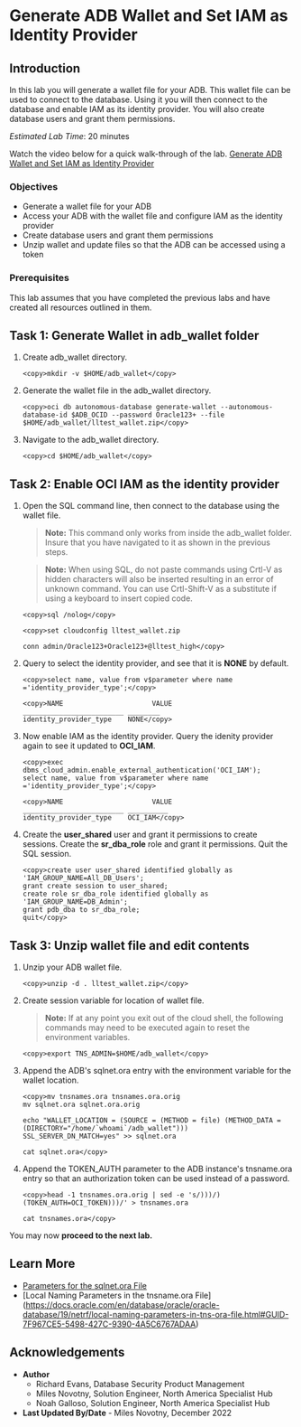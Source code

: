 # Generate ADB Wallet and Set IAM as Identity Provider

## Introduction

In this lab you will generate a wallet file for your ADB. This wallet file can be used to connect to the database. Using it you will then connect to the database and enable IAM as its identity provider. You will also create database users and grant them permissions.

*Estimated Lab Time*: 20 minutes

Watch the video below for a quick walk-through of the lab.
[Generate ADB Wallet and Set IAM as Identity Provider](videohub:1_dq2gunqo)

### Objectives
- Generate a wallet file for your ADB
- Access your ADB with the wallet file and configure IAM as the identity provider
- Create database users and grant them permissions
- Unzip wallet and update files so that the ADB can be accessed using a token

### Prerequisites
This lab assumes that you have completed the previous labs and have created all resources outlined in them.

## Task 1: Generate Wallet in adb_wallet folder

1. Create adb_wallet directory.

    ```
    <copy>mkdir -v $HOME/adb_wallet</copy>
    ```

2. Generate the wallet file in the adb_wallet directory.

    ```
    <copy>oci db autonomous-database generate-wallet --autonomous-database-id $ADB_OCID --password Oracle123+ --file $HOME/adb_wallet/lltest_wallet.zip</copy>
    ```

3. Navigate to the adb_wallet directory.

    ```
    <copy>cd $HOME/adb_wallet</copy>
    ```

## Task 2: Enable OCI IAM as the identity provider

1. Open the SQL command line, then connect to the database using the wallet file.
    >**Note:** This command only works from inside the adb_wallet folder. Insure that you have navigated to it as shown in the previous steps.

    >**Note:** When using SQL, do not paste commands using Crtl-V as hidden characters will also be inserted resulting in an error of unknown command. You can use Crtl-Shift-V as a substitute if using a keyboard to insert copied code.

    ```
    <copy>sql /nolog</copy>
    ```
    ```
    <copy>set cloudconfig lltest_wallet.zip

    conn admin/Oracle123+Oracle123+@lltest_high</copy>
    ```

2. Query to select the identity provider, and see that it is **NONE** by default.

    ```
    <copy>select name, value from v$parameter where name ='identity_provider_type';</copy>
    ```


    ```
    <copy>NAME                      VALUE    
    _________________________ ________
    identity_provider_type    NONE</copy>
    ```

3. Now enable IAM as the identity provider. Query the idenity provider again to see it updated to **OCI_IAM**.

    ```
    <copy>exec dbms_cloud_admin.enable_external_authentication('OCI_IAM');
    select name, value from v$parameter where name ='identity_provider_type';</copy>
    ```

    ```
    <copy>NAME                      VALUE      
    _________________________ __________
    identity_provider_type    OCI_IAM</copy> 
    ```

4. Create the **user\_shared** user and grant it permissions to create sessions. Create the **sr\_dba\_role** role and grant it permissions. Quit the SQL session.

    ```
    <copy>create user user_shared identified globally as 'IAM_GROUP_NAME=All_DB_Users';
    grant create session to user_shared;
    create role sr_dba_role identified globally as 'IAM_GROUP_NAME=DB_Admin';
    grant pdb_dba to sr_dba_role;
    quit</copy>
    ```

## Task 3: Unzip wallet file and edit contents

1. Unzip your ADB wallet file.

    ```
    <copy>unzip -d . lltest_wallet.zip</copy>
    ```

2. Create session variable for location of wallet file.
    >**Note:** If at any point you exit out of the cloud shell, the following commands may need to be executed again to reset the environment variables.

    ```
    <copy>export TNS_ADMIN=$HOME/adb_wallet</copy>
    ```

3. Append the ADB's sqlnet.ora entry with the environment variable for the wallet location.

    ```
    <copy>mv tnsnames.ora tnsnames.ora.orig
    mv sqlnet.ora sqlnet.ora.orig

    echo "WALLET_LOCATION = (SOURCE = (METHOD = file) (METHOD_DATA = (DIRECTORY="/home/`whoami`/adb_wallet")))
    SSL_SERVER_DN_MATCH=yes" >> sqlnet.ora

    cat sqlnet.ora</copy>
    ```

4. Append the TOKEN_AUTH parameter to the ADB instance's tnsname.ora entry so that an authorization token can be used instead of a password.

    ```
    <copy>head -1 tnsnames.ora.orig | sed -e 's/)))/)(TOKEN_AUTH=OCI_TOKEN)))/' > tnsnames.ora

    cat tnsnames.ora</copy>
    ```

You may now **proceed to the next lab.**

## Learn More

* [Parameters for the sqlnet.ora File](https://docs.oracle.com/en/database/oracle/oracle-database/19/netrf/parameters-for-the-sqlnet.ora.html#GUID-2041545B-58D4-48DC-986F-DCC9D0DEC642)
* [Local Naming Parameters in the tnsname.ora File] (https://docs.oracle.com/en/database/oracle/oracle-database/19/netrf/local-naming-parameters-in-tns-ora-file.html#GUID-7F967CE5-5498-427C-9390-4A5C6767ADAA)

## Acknowledgements
* **Author**
  * Richard Evans, Database Security Product Management
  * Miles Novotny, Solution Engineer, North America Specialist Hub
  * Noah Galloso, Solution Engineer, North America Specialist Hub
* **Last Updated By/Date** - Miles Novotny, December 2022
